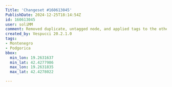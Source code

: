 ```yaml
---
Title: 'Changeset #160613045'
PublishDate: 2024-12-25T18:14:54Z
id: 160613045
user: soliMM
comment: Removed duplicate, untagged node, and applied tags to the other one Montenegro
created_by: Vespucci 20.2.1.0
tags:
- Montenegro
- Podgorica
bbox:
  min_lon: 19.2631637
  min_lat: 42.4277986
  max_lon: 19.2631835
  max_lat: 42.4278022

---
```

